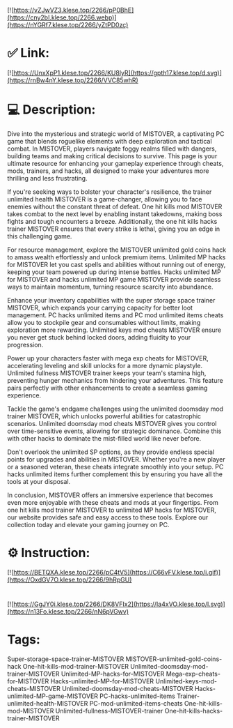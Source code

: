 [![https://vZJwVZ3.klese.top/2266/pP0BhE](https://cny2bI.klese.top/2266.webp)](https://nYGRf7.klese.top/2266/yZtPD0zc)
# ✅ Link:
[![https://UnxXpP1.klese.top/2266/KU8lyR](https://gpth17.klese.top/d.svg)](https://rnBw4nY.klese.top/2266/VVC85whR)
# 💻 Description:
Dive into the mysterious and strategic world of MISTOVER, a captivating PC game that blends roguelike elements with deep exploration and tactical combat. In MISTOVER, players navigate foggy realms filled with dangers, building teams and making critical decisions to survive. This page is your ultimate resource for enhancing your gameplay experience through cheats, mods, trainers, and hacks, all designed to make your adventures more thrilling and less frustrating.



If you're seeking ways to bolster your character's resilience, the trainer unlimited health MISTOVER is a game-changer, allowing you to face enemies without the constant threat of defeat. One hit kills mod MISTOVER takes combat to the next level by enabling instant takedowns, making boss fights and tough encounters a breeze. Additionally, the one hit kills hacks trainer MISTOVER ensures that every strike is lethal, giving you an edge in this challenging game.



For resource management, explore the MISTOVER unlimited gold coins hack to amass wealth effortlessly and unlock premium items. Unlimited MP hacks for MISTOVER let you cast spells and abilities without running out of energy, keeping your team powered up during intense battles. Hacks unlimited MP for MISTOVER and hacks unlimited MP game MISTOVER provide seamless ways to maintain momentum, turning resource scarcity into abundance.



Enhance your inventory capabilities with the super storage space trainer MISTOVER, which expands your carrying capacity for better loot management. PC hacks unlimited items and PC mod unlimited items cheats allow you to stockpile gear and consumables without limits, making exploration more rewarding. Unlimited keys mod cheats MISTOVER ensure you never get stuck behind locked doors, adding fluidity to your progression.



Power up your characters faster with mega exp cheats for MISTOVER, accelerating leveling and skill unlocks for a more dynamic playstyle. Unlimited fullness MISTOVER trainer keeps your team's stamina high, preventing hunger mechanics from hindering your adventures. This feature pairs perfectly with other enhancements to create a seamless gaming experience.



Tackle the game's endgame challenges using the unlimited doomsday mod trainer MISTOVER, which unlocks powerful abilities for catastrophic scenarios. Unlimited doomsday mod cheats MISTOVER gives you control over time-sensitive events, allowing for strategic dominance. Combine this with other hacks to dominate the mist-filled world like never before.



Don't overlook the unlimited SP options, as they provide endless special points for upgrades and abilities in MISTOVER. Whether you're a new player or a seasoned veteran, these cheats integrate smoothly into your setup. PC hacks unlimited items further complement this by ensuring you have all the tools at your disposal.



In conclusion, MISTOVER offers an immersive experience that becomes even more enjoyable with these cheats and mods at your fingertips. From one hit kills mod trainer MISTOVER to unlimited MP hacks for MISTOVER, our website provides safe and easy access to these tools. Explore our collection today and elevate your gaming journey on PC.

# ⚙️ Instruction:
[![https://BETQXA.klese.top/2266/pC4tV5](https://C66vFV.klese.top/i.gif)](https://OxdGV7O.klese.top/2266/9hRpGU)
#
[![https://GgJY0i.klese.top/2266/DK8VFIx2](https://Ia4xVO.klese.top/l.svg)](https://n13Fo.klese.top/2266/nN6pVGwv)
# Tags:
Super-storage-space-trainer-MISTOVER MISTOVER-unlimited-gold-coins-hack One-hit-kills-mod-trainer-MISTOVER Unlimited-doomsday-mod-trainer-MISTOVER Unlimited-MP-hacks-for-MISTOVER Mega-exp-cheats-for-MISTOVER Hacks-unlimited-MP-for-MISTOVER Unlimited-keys-mod-cheats-MISTOVER Unlimited-doomsday-mod-cheats-MISTOVER Hacks-unlimited-MP-game-MISTOVER PC-hacks-unlimited-items Trainer-unlimited-health-MISTOVER PC-mod-unlimited-items-cheats One-hit-kills-mod-MISTOVER Unlimited-fullness-MISTOVER-trainer One-hit-kills-hacks-trainer-MISTOVER






